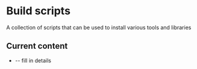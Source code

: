 <h1>Build scripts</h1>
<p>A collection of scripts that can be used to install various tools and libraries</p>
<h2>Current content</h2>
<ul>
<li> -- fill in details </li>
</ul>
